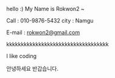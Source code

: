 hello :) My Name is Rokwon2 ~

Call : 010-9876-5432
city : Namgu

E-mail : rokwon2@gmail.com

kkkkkkkkkkkkkkkkkkkkkkkkkkkkkkkkkkk

I like coding

안녕하세요 반갑습니다.

